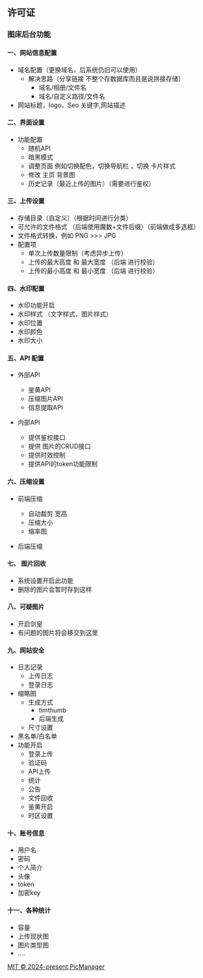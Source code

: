## 许可证

### 图床后台功能



#### 一、网站信息配置

+ 域名配置（更换域名，后系统仍旧可以使用）
  - 解决思路（分享链接 不整个存数据库而且是说拼接存储）
    - 域名/相册/文件名
    - 域名/自定义路径/文件名
+ 网站标题，logo，Seo 关键字,网站描述



#### 二、界面设置

+ 功能配置
  - 随机API
  - 暗黑模式
  - 调整页面 例如切换配色，切换导航栏 ，切换 卡片样式
  - 修改 主页 背景图
  - 历史记录（最近上传的图片）（需要进行鉴权）



#### 三、上传设置

+ 存储目录（自定义）（根据时间进行分类）
+ 可允许的文件格式 （后端使用魔数+文件后缀）（前端做成多选框）
+ 文件格式转换，例如 PNG >>> JPG
+ 配置项
  - 单次上传数量限制（考虑异步上传）
  - 上传的最大高度 和 最大宽度 （后端 进行校验）
  - 上传的最小高度 和 最小宽度 （后端 进行校验）



#### 四、水印配置

+ 水印功能开启
+ 水印样式 （文字样式，图片样式）
+ 水印位置
+ 水印颜色
+ 水印大小



#### 五、API 配置

+ 外部API
  - 鉴黄API
  - 压缩图片API
  - 信息提取API

+ 内部API
  - 提供鉴权接口
  - 提供 图片的CRUD接口
  - 提供时效控制
  - 提供API的token功能限制



#### 六、压缩设置

+ 前端压缩
  - 自动裁剪 宽高
  - 压缩大小
  - 缩率图

+ 后端压缩



#### 七、 图片回收

+ 系统设置开启此功能
+ 删除的图片会暂时存到这样



#### 八、可疑图片

+ 开启剑皇
+ 有问题的图片将会移交到这里



#### 九、网站安全

+ 日志记录
  * 上传日志
  * 登录日志
+ 缩略图
  - 生成方式
    - timthumb
    - 后端生成
  - 尺寸设置
+ 黑名单/白名单
+ 功能开启
  - 登录上传
  - 验证码
  - API上传
  - 统计
  - 公告
  - 文件回收
  - 鉴黄开启
  - 时区设置

#### 十、账号信息

+ 用户名
+ 密码
+ 个人简介
+ 头像
+ token
+ 加密key



#### 十一、各种统计

+ 容量
+ 上传现状图
+ 图片类型图
+ ....

[MIT © 2024-present,PicManager](./LICENSE)
